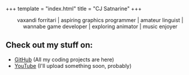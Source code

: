 +++
template = "index.html"
title = "CJ Satnarine"
+++
<center><p><span id="vaxandi_forritari"> vaxandi forritari </span> | <span id="aspiring_graphics_programmer"> aspiring graphics programmer </span> |  <span id="amateur_linguist"> amateur linguist </span> | <span id="wannabe_game_developer"> wannabe game developer </span> | <span id="exploring_animator"> exploring animator </span> | <span id="music_enjoyer"> music enjoyer </span></p></center>


## Check out my stuff on: 
- [GitHub](https://github.com/CJSatnarine) (All my coding projects are here)
- [YouTube](https://www.youtube.com/@CJSatnarine) (I'll upload something soon, probably)

<canvas id="rendering_canvas"/>
